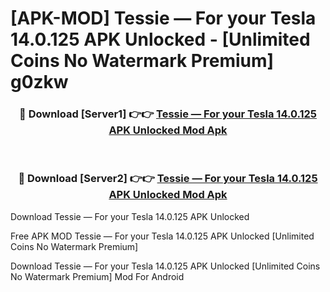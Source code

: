 # [APK-MOD] Tessie — For your Tesla 14.0.125 APK Unlocked - [Unlimited Coins No Watermark Premium] g0zkw



<div align="center">
<h3>🔴 Download [Server1] 👉👉 <a href="https://momento.my/?title=Tessie_—_For_your_Tesla_14.0.125_APK_Unlocked">Tessie — For your Tesla 14.0.125 APK Unlocked Mod Apk</a></h3><br>

<h3>🔴 Download [Server2] 👉👉 <a href="https://momento.my/?title=Tessie_—_For_your_Tesla_14.0.125_APK_Unlocked">Tessie — For your Tesla 14.0.125 APK Unlocked Mod Apk</a></h3>
</div>



Download Tessie — For your Tesla 14.0.125 APK Unlocked 

Free APK MOD Tessie — For your Tesla 14.0.125 APK Unlocked [Unlimited Coins No Watermark Premium]

Download Tessie — For your Tesla 14.0.125 APK Unlocked [Unlimited Coins No Watermark Premium] Mod For Android
